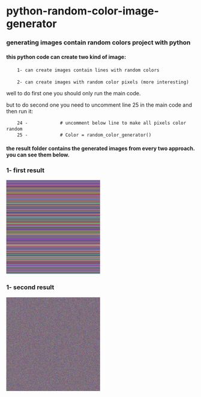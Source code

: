 # python-random-color-image-generator
### generating images contain random colors project with python



#### this python code can create two kind of image:

        1- can create images contain lines with random colors

        2- can create images with random color pixels (more interesting)


well to do first one you should only run the main code.

but to do second one you need to uncomment line 25 in the main code and then run it:

        24 -            # uncomment below line to make all pixels color random
        25 -            # Color = random_color_generator()




#### the result folder contains the generated images from every two approach. you can see them below.




### 1- first result


<img src="./result/image - random color per line.jpg" width="250" height="250" >


### 1- second result 


<img src="./result/image - random color per pixel.jpg" width="250" height="250" >

